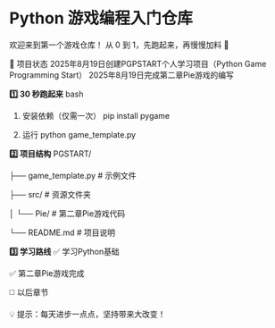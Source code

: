# Python 游戏编程入门仓库
欢迎来到第一个游戏仓库！
从 0 到 1，先跑起来，再慢慢加料 🚀

🎯 项目状态
2025年8月19日创建PGPSTART个人学习项目（Python Game Programming Start）
2025年8月19日完成第二章Pie游戏的编写

**1️⃣ 30 秒跑起来**
bash

1. 安装依赖（仅需一次）
pip install pygame

2. 运行
python game_template.py

**2️⃣ 项目结构**
PGSTART/

├── game_template.py # 示例文件

├── src/ # 资源文件夹

│ └── Pie/ # 第二章Pie游戏代码

└── README.md # 项目说明

**3️⃣ 学习路线**
✅ 学习Python基础

✅ 第二章Pie游戏完成

◻️ 以后章节

💡 提示：每天进步一点点，坚持带来大改变！